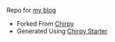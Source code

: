 Repo for [my blog](https://anjaygoel.github.io)
* Forked From [Chirpy](https://github.com/cotes2020/jekyll-theme-chirpy/)
* Generated Using [Chirpy Starter](https://github.com/cotes2020/chirpy-starter)
